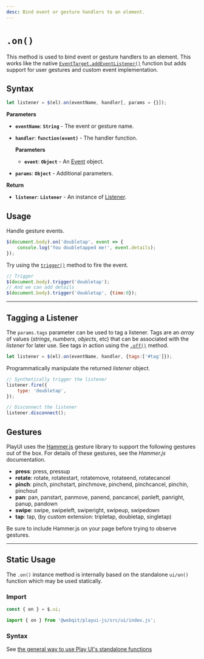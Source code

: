 ```yaml
---
desc: Bind event or gesture handlers to an element.
---
```

# `.on()`

This method is used to bind event or gesture handlers to an element. This works like the native [`EventTarget.addEventListener()`](https://developer.mozilla.org/en-US/docs/Web/API/EventTarget/addEventListener) function but adds support for user gestures and custom event implementation.

## Syntax

```js
let listener = $(el).on(eventName, handler[, params = {}]);
```

**Parameters**

+ **`eventName`**: **`String`** - The event or gesture name.
+ **`handler`**: **`function(event)`** - The handler function.

    **Parameters**

    + **`event`**: **`Object`** - An [Event](../classes/Event) object.

+ **`params`**: **`Object`** - Additional parameters.

**Return**

+ **`listener`**: **`Listener`** - An instance of [Listener](../classes/Listener).

## Usage

Handle gesture events.

```js
$(document.body).on('doubletap', event => {
    console.log('You doubletapped me!', event.details);
});
```

Try using the [`trigger()`](../trigger) method to fire the event.

```js
// Trigger
$(document.body).trigger('doubletap');
// And we can add details
$(document.body).trigger('doubletap', {time:0});
```

------

## Tagging a Listener

The `params.tags` parameter can be used to tag a listener. Tags are an *array* of values (*strings*, *numbers*, *objects*, etc) that can be associated with the *listener* for later use. See tags in action using the [`.off()`](../off#matching-by-tags) method.

```js
let listener = $(el).on(eventName, handler, {tags:['#tag']});
```

Programmatically manipulate the returned *listener* object.

```js
// Synthetically trigger the listener
listener.fire({
    type: 'doubletap',
});

// Disconnect the listener
listener.disconnect();
```

## Gestures

PlayUI uses the [Hammer.js](https://hammerjs.github.io/) gesture library to support the following gestures out of the box. For details of these gestures, see the _Hammer.js_ documentation.

* **press**: press, pressup
* **rotate**: rotate, rotatestart, rotatemove, rotateend, rotatecancel
* **pinch**: pinch, pinchstart, pinchmove, pinchend, pinchcancel, pinchin, pinchout
* **pan**: pan, panstart, panmove, panend, pancancel, panleft, panright, panup, pandown
* **swipe**: swipe, swipeleft, swiperight, swipeup, swipedown
* **tap**: tap, \(by custom extension: tripletap, doubletap, singletap\)

Be sure to include Hammer.js on your page before trying to observe gestures.

------

## Static Usage

The `.on()` instance method is internally based on the standalone `ui/on()` function which may be used statically.

### Import

```js
const { on } = $.ui;
```
```js
import { on } from '@webqit/playui-js/src/ui/index.js';
```

### Syntax

See [the general way to use Play UI's standalone functions](../../../getting-started/overview#use-as-descrete-utilities)
